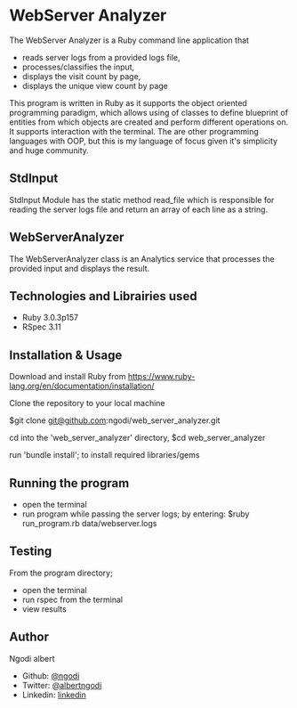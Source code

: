 # WebServer Analyzer

The WebServer Analyzer is a Ruby command line application that

- reads server logs from a provided logs file,
- processes/classifies the input,
- displays the visit count by page,
- displays the unique view count by page

This program is written in Ruby as it supports the object oriented programming paradigm, which allows
using of classes to define blueprint of entities from which objects are created and perform different
operations on. It supports interaction with the terminal.
The are other programming languages with OOP, but this is my language of focus given it's simplicity
and huge community.

## StdInput

StdInput Module has the static method read_file which is responsible for reading the server logs file
and return an array of each line as a string.

## WebServerAnalyzer

The WebServerAnalyzer class is an Analytics service that processes the provided input and displays the result.

## Technologies and Librairies used

- Ruby 3.0.3p157
- RSpec 3.11

## Installation & Usage

Download and install Ruby from https://www.ruby-lang.org/en/documentation/installation/

Clone the repository to your local machine

$git clone git@github.com:ngodi/web_server_analyzer.git

cd into the 'web_server_analyzer' directory,
$cd web_server_analyzer

run 'bundle install'; to install required libraries/gems

## Running the program

- open the terminal
- run program while passing the server logs; by entering: $ruby run_program.rb data/webserver.logs

## Testing

From the program directory;

- open the terminal
- run rspec from the terminal
- view results

## Author

Ngodi albert

- Github: [@ngodi](https://github.com/ngodi)
- Twitter: [@albertngodi](https://twitter.com/albertngodi)
- Linkedin: [linkedin](https://www.linkedin.com/in/albertngodi/)
